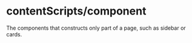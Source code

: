 # contentScripts/component

The components that constructs only part of a page, such as sidebar or cards.
